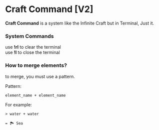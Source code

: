 # Craft Command [V2]
**Craft Command** is a system like the Infinite Craft but in Terminal, Just it.



### System Commands

use **!rl** to clear the terminal <br>
use **!l** to close the terminal

### How to merge elements?
to merge, you must use a pattern.

Pattern: 
```
element_name + element_name
```

For example:

```
> water + water

= 🏞️ Sea
```
